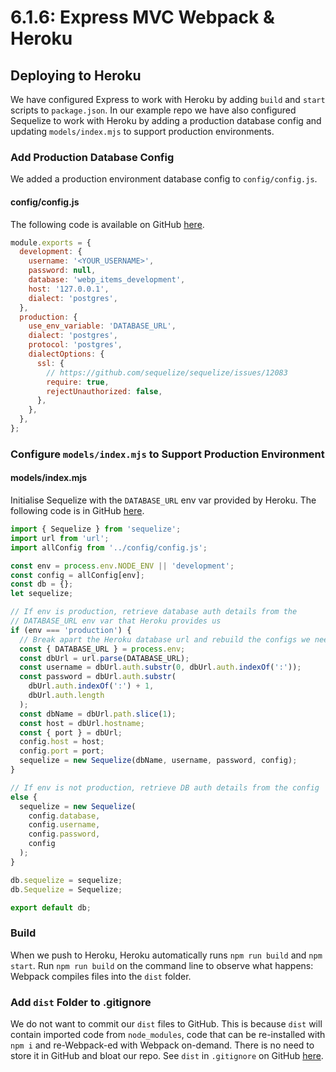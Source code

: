 # 6.1.6: Express MVC Webpack & Heroku

## Deploying to Heroku

We have configured Express to work with Heroku by adding `build` and `start` scripts to `package.json`. In our example repo we have also configured Sequelize to work with Heroku by adding a production database config and updating `models/index.mjs` to support production environments.

### Add Production Database Config

We added a production environment database config to `config/config.js`.

#### config/config.js

The following code is available on GitHub [here](https://github.com/rocketacademy/webpack-mvc-base-bootcamp/blob/full-example/config/config.js).

```javascript
module.exports = {
  development: {
    username: '<YOUR_USERNAME>',
    password: null,
    database: 'webp_items_development',
    host: '127.0.0.1',
    dialect: 'postgres',
  },
  production: {
    use_env_variable: 'DATABASE_URL',
    dialect: 'postgres',
    protocol: 'postgres',
    dialectOptions: {
      ssl: {
        // https://github.com/sequelize/sequelize/issues/12083
        require: true,
        rejectUnauthorized: false,
      },
    },
  },
};
```

### Configure `models/index.mjs` to Support Production Environment

#### models/index.mjs

Initialise Sequelize with the `DATABASE_URL` env var provided by Heroku. The following code is in GitHub [here](https://github.com/rocketacademy/webpack-mvc-base-bootcamp/blob/full-example/models/index.mjs).

```javascript
import { Sequelize } from 'sequelize';
import url from 'url';
import allConfig from '../config/config.js';

const env = process.env.NODE_ENV || 'development';
const config = allConfig[env];
const db = {};
let sequelize;

// If env is production, retrieve database auth details from the
// DATABASE_URL env var that Heroku provides us
if (env === 'production') {
  // Break apart the Heroku database url and rebuild the configs we need
  const { DATABASE_URL } = process.env;
  const dbUrl = url.parse(DATABASE_URL);
  const username = dbUrl.auth.substr(0, dbUrl.auth.indexOf(':'));
  const password = dbUrl.auth.substr(
    dbUrl.auth.indexOf(':') + 1,
    dbUrl.auth.length
  );
  const dbName = dbUrl.path.slice(1);
  const host = dbUrl.hostname;
  const { port } = dbUrl;
  config.host = host;
  config.port = port;
  sequelize = new Sequelize(dbName, username, password, config);
}

// If env is not production, retrieve DB auth details from the config
else {
  sequelize = new Sequelize(
    config.database,
    config.username,
    config.password,
    config
  );
}

db.sequelize = sequelize;
db.Sequelize = Sequelize;

export default db;
```

### Build

When we push to Heroku, Heroku automatically runs `npm run build` and `npm start`. Run `npm run build` on the command line to observe what happens: Webpack compiles files into the `dist` folder.

### Add `dist` Folder to .gitignore

We do not want to commit our `dist` files to GitHub. This is because `dist` will contain imported code from `node_modules`, code that can be re-installed with `npm i` and re-Webpack-ed with Webpack on-demand. There is no need to store it in GitHub and bloat our repo. See `dist` in `.gitignore` on GitHub [here](https://github.com/rocketacademy/webpack-mvc-base-bootcamp/blob/full-example/.gitignore#L7).

